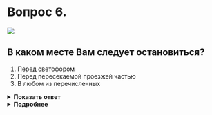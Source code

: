 # Вопрос 6.

![](https://s.drom.ru/i24227/pdd/tickets/2016/1542608610.jpg)

## В каком месте Вам следует остановиться?

1. Перед светофором
2. Перед пересекаемой проезжей частью
3. В любом из перечисленных

<details>
<summary><b>Показать ответ</b></summary>
Правильный ответ: 1
</details>
<details>
<summary><b>Подробнее</b></summary>
Знак 6.16 «Стоп-линия» указывает место остановки транспортных средств при запрещающем сигнале светофора (регулировщика). Вам «горит красный» - в данной ситуации останавливаетесь перед светофором, т.к. он размещён со знаком 6.16  на одной опоре.
(«Дорожные знаки», пункт 6.2 ПДД)
</details>